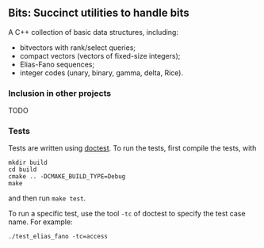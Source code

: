 Bits: Succinct utilities to handle bits
---------------------------------------

A C++ collection of basic data structures, including:

- bitvectors with rank/select queries;
- compact vectors (vectors of fixed-size integers);
- Elias-Fano sequences;
- integer codes (unary, binary, gamma, delta, Rice).


### Inclusion in other projects

TODO

### Tests

Tests are written using [doctest](https://github.com/doctest/doctest). To run the tests, first compile the tests, with

	mkdir build
	cd build
	cmake .. -DCMAKE_BUILD_TYPE=Debug
	make
	
and then run `make test`.
	
To run a specific test, use the tool `-tc` of doctest to specify the test case name. For example:

	./test_elias_fano -tc=access